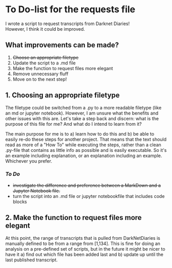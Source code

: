# To Do-list for the requests file

I wrote a script to request transcripts from Darknet Diaries!
<br>However, I think it could be improved.

## What improvements can be made?

1. ~~Choose an appropriate filetype~~
2. Update the script to a .md file
3. Make the function to request files more elegant
4. Remove unnecessary fluff
5. Move on to the next step!


## 1. Choosing an appropriate filetype

The filetype could be switched from a .py to a more readable filetype (like an md or jupyter notebook). However, I am unsure what the benefits and other issues with this are. Let's take a step back and discern: what is the purpose of this file for me? And what do I intend to learn from it?

The main purpose for me is to a) learn how to do this and b) be able to easily re-do these steps for another project. That means that the text should read as more of a "How To" while executing the steps, rather than a clean .py-file that contains as little info as possible and is easily executable. So it's an example including explanation, or an explanation including an example. Whichever you prefer.

### *To Do*
- ~~investigate the difference and preference between a MarkDown and a Jupyter Notebook file.~~
-  turn the script into an .md file or jupyter notebookfile that includes code blocks


## 2. Make the function to request files more elegant

At this point, the range of transcripts that is pulled from DarkNetDiaries is manually defined to be from a range from [1,134]. This is fine for doing an analysis on a pre-defined set of scripts, but in the future it might be nicer to have it a) find out which file has been added last and b) update up until the last published transcript.
